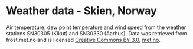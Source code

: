 # Weather data - Skien, Norway

Air temperature, dew point temperature and wind speed from the weather stations SN30305 (Kikut) and SN30330 (Aarhus). Data was retrieved from frost.met.no and is licensed [Creative Commons BY 3.0](https://creativecommons.org/licenses/by/3.0/no/), 
[met.no](https://met.no).
